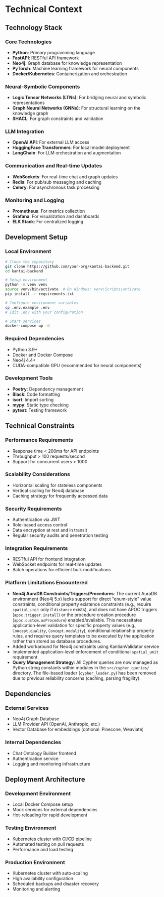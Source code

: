 # Technical Context

## Technology Stack

### Core Technologies
- **Python**: Primary programming language
- **FastAPI**: RESTful API framework
- **Neo4j**: Graph database for knowledge representation
- **PyTorch**: Machine learning framework for neural components
- **Docker/Kubernetes**: Containerization and orchestration

### Neural-Symbolic Components
- **Logic Tensor Networks (LTNs)**: For bridging neural and symbolic representations
- **Graph Neural Networks (GNNs)**: For structural learning on the knowledge graph
- **SHACL**: For graph constraints and validation

### LLM Integration
- **OpenAI API**: For external LLM access
- **HuggingFace Transformers**: For local model deployment
- **LangChain**: For LLM orchestration and augmentation

### Communication and Real-time Updates
- **WebSockets**: For real-time chat and graph updates
- **Redis**: For pub/sub messaging and caching
- **Celery**: For asynchronous task processing

### Monitoring and Logging
- **Prometheus**: For metrics collection
- **Grafana**: For visualization and dashboards
- **ELK Stack**: For centralized logging

## Development Setup

### Local Environment
```bash
# Clone the repository
git clone https://github.com/your-org/kantai-backend.git
cd kantai-backend

# Setup environment
python -m venv venv
source venv/bin/activate  # On Windows: venv\Scripts\activate
pip install -r requirements.txt

# Configure environment variables
cp .env.example .env
# Edit .env with your configuration

# Start services
docker-compose up -d
```

### Required Dependencies
- Python 3.9+
- Docker and Docker Compose
- Neo4j 4.4+
- CUDA-compatible GPU (recommended for neural components)

### Development Tools
- **Poetry**: Dependency management
- **Black**: Code formatting
- **isort**: Import sorting
- **mypy**: Static type checking
- **pytest**: Testing framework

## Technical Constraints

### Performance Requirements
- Response time < 200ms for API endpoints
- Throughput > 100 requests/second
- Support for concurrent users > 1000

### Scalability Considerations
- Horizontal scaling for stateless components
- Vertical scaling for Neo4j database
- Caching strategy for frequently accessed data

### Security Requirements
- Authentication via JWT
- Role-based access control
- Data encryption at rest and in transit
- Regular security audits and penetration testing

### Integration Requirements
- RESTful API for frontend integration
- WebSocket endpoints for real-time updates
- Batch operations for efficient bulk modifications

### Platform Limitations Encountered
- **Neo4j AuraDB Constraints/Triggers/Procedures**: The current AuraDB environment (Neo4j 5.x) lacks support for direct "enum-style" value constraints, conditional property existence constraints (e.g., require `spatial_unit` only if `distance` exists), and does not have APOC triggers (`apoc.trigger.install`) or the procedure creation procedure (`apoc.custom.asProcedure`) enabled/available. This necessitates application-level validation for specific property values (e.g., `Concept.quality`, `Concept.modality`), conditional relationship property rules, and requires query templates to be executed by the application rather than stored as database procedures.
- Added workaround for Neo4j constraints using KantianValidator service
- Implemented application-level enforcement of conditional `spatial_unit` requirement
- **Query Management Strategy**: All Cypher queries are now managed as Python string constants within modules in the `src/cypher_queries/` directory. The file-based loader (`cypher_loader.py`) has been removed due to previous reliability concerns (caching, parsing fragility).

## Dependencies

### External Services
- Neo4j Graph Database
- LLM Provider API (OpenAI, Anthropic, etc.)
- Vector Database for embeddings (optional: Pinecone, Weaviate)

### Internal Dependencies
- Chat Ontology Builder frontend
- Authentication service
- Logging and monitoring infrastructure

## Deployment Architecture

### Development Environment
- Local Docker Compose setup
- Mock services for external dependencies
- Hot-reloading for rapid development

### Testing Environment
- Kubernetes cluster with CI/CD pipeline
- Automated testing on pull requests
- Performance and load testing

### Production Environment
- Kubernetes cluster with auto-scaling
- High availability configuration
- Scheduled backups and disaster recovery
- Monitoring and alerting 
